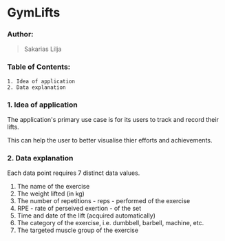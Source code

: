 # GymLifts
### Author:
> Sakarias Lilja

### Table of Contents:
	1. Idea of application
	2. Data explanation

### 1. Idea of application
The application's primary use case is for its users to track
and record their lifts.

This can help the user to better visualise thier efforts and achievements.

### 2. Data explanation
Each data point requires 7 distinct data values.

1. The name of the exercise
1. The weight lifted (in kg)
1. The number of repetitions - reps - performed of the exercise
1. RPE - rate of perseived exertion - of the set
1. Time and date of the lift (acquired automatically)
1. The category of the exercise, i.e. dumbbell, barbell, machine, etc.
1. The targeted muscle group of the exercise